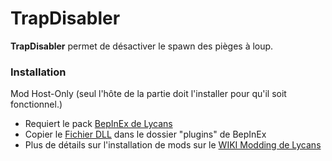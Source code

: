 # TrapDisabler

**TrapDisabler** permet de désactiver le spawn des pièges à loup.



### Installation
Mod Host-Only (seul l'hôte de la partie doit l'installer pour qu'il soit fonctionnel.)

- Requiert le pack [BepInEx de Lycans](https://github.com/lycans-modding/BepInExPack-Lycans/releases)
- Copier le [Fichier DLL](https://github.com/LloydHawkeye/Lycans-TrapDisabler/releases) dans le dossier "plugins" de BepInEx
- Plus de détails sur l'installation de mods sur le [WIKI Modding de Lycans](https://lycans-modding.github.io/LMWiki/Jouer/Installer-des-mods/)

